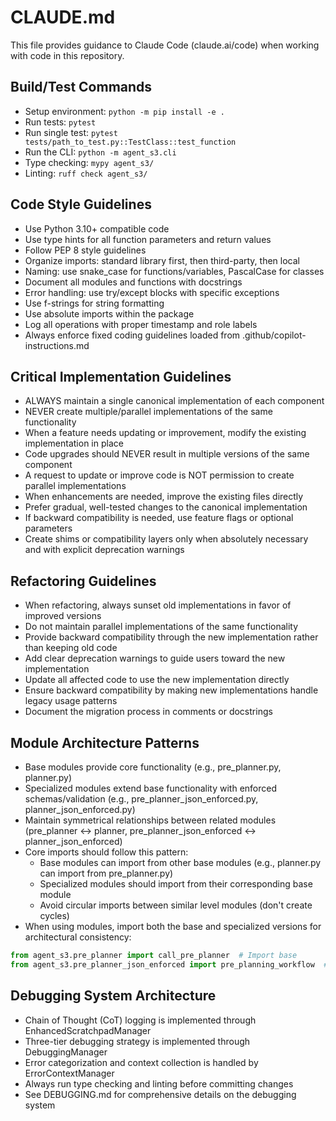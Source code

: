 # CLAUDE.md

This file provides guidance to Claude Code (claude.ai/code) when working with code in this repository.

## Build/Test Commands
- Setup environment: `python -m pip install -e .`
- Run tests: `pytest`
- Run single test: `pytest tests/path_to_test.py::TestClass::test_function`
- Run the CLI: `python -m agent_s3.cli`
- Type checking: `mypy agent_s3/`
- Linting: `ruff check agent_s3/`

## Code Style Guidelines
- Use Python 3.10+ compatible code
- Use type hints for all function parameters and return values
- Follow PEP 8 style guidelines
- Organize imports: standard library first, then third-party, then local
- Naming: use snake_case for functions/variables, PascalCase for classes
- Document all modules and functions with docstrings
- Error handling: use try/except blocks with specific exceptions
- Use f-strings for string formatting
- Use absolute imports within the package
- Log all operations with proper timestamp and role labels
- Always enforce fixed coding guidelines loaded from .github/copilot-instructions.md

## Critical Implementation Guidelines
- ALWAYS maintain a single canonical implementation of each component
- NEVER create multiple/parallel implementations of the same functionality
- When a feature needs updating or improvement, modify the existing implementation in place
- Code upgrades should NEVER result in multiple versions of the same component
- A request to update or improve code is NOT permission to create parallel implementations
- When enhancements are needed, improve the existing files directly
- Prefer gradual, well-tested changes to the canonical implementation
- If backward compatibility is needed, use feature flags or optional parameters
- Create shims or compatibility layers only when absolutely necessary and with explicit deprecation warnings

## Refactoring Guidelines
- When refactoring, always sunset old implementations in favor of improved versions
- Do not maintain parallel implementations of the same functionality
- Provide backward compatibility through the new implementation rather than keeping old code
- Add clear deprecation warnings to guide users toward the new implementation
- Update all affected code to use the new implementation directly
- Ensure backward compatibility by making new implementations handle legacy usage patterns
- Document the migration process in comments or docstrings

## Module Architecture Patterns
- Base modules provide core functionality (e.g., pre_planner.py, planner.py)
- Specialized modules extend base functionality with enforced schemas/validation (e.g., pre_planner_json_enforced.py, planner_json_enforced.py)
- Maintain symmetrical relationships between related modules (pre_planner <-> planner, pre_planner_json_enforced <-> planner_json_enforced)
- Core imports should follow this pattern:
  - Base modules can import from other base modules (e.g., planner.py can import from pre_planner.py)
  - Specialized modules should import from their corresponding base module
  - Avoid circular imports between similar level modules (don't create cycles)
- When using modules, import both the base and specialized versions for architectural consistency:
```python
from agent_s3.pre_planner import call_pre_planner  # Import base
from agent_s3.pre_planner_json_enforced import pre_planning_workflow  # Import canonical entry point
```

## Debugging System Architecture
- Chain of Thought (CoT) logging is implemented through EnhancedScratchpadManager
- Three-tier debugging strategy is implemented through DebuggingManager
- Error categorization and context collection is handled by ErrorContextManager
- Always run type checking and linting before committing changes
- See DEBUGGING.md for comprehensive details on the debugging system